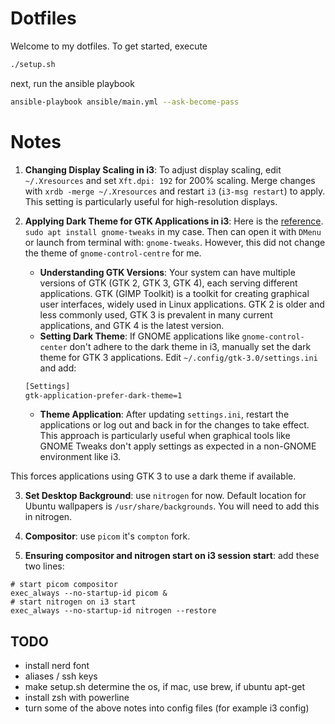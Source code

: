 # Dotfiles

Welcome to my dotfiles. To get started, execute

```bash
./setup.sh
```

next, run the ansible playbook

```bash
ansible-playbook ansible/main.yml --ask-become-pass
```

# Notes

1. **Changing Display Scaling in i3**: To adjust display scaling, edit `~/.Xresources` and set `Xft.dpi: 192` for 200% scaling. Merge changes with `xrdb -merge ~/.Xresources` and restart `i3` (`i3-msg restart`) to apply. This setting is particularly useful for high-resolution displays.

2. **Applying Dark Theme for GTK Applications in i3**: Here is the [reference](https://wiki.archlinux.org/title/GTK#Configuration_tools). `sudo apt install gnome-tweaks` in my case. Then can open it with `DMenu` or launch from terminal with: `gnome-tweaks`. However, this did not change the theme of `gnome-control-centre` for me.
    - **Understanding GTK Versions**: Your system can have multiple versions of GTK (GTK 2, GTK 3, GTK 4), each serving different applications. GTK (GIMP Toolkit) is a toolkit for creating graphical user interfaces, widely used in Linux applications. GTK 2 is older and less commonly used, GTK 3 is prevalent in many current applications, and GTK 4 is the latest version.
    - **Setting Dark Theme**: If GNOME applications like `gnome-control-center` don't adhere to the dark theme in i3, manually set the dark theme for GTK 3 applications. Edit `~/.config/gtk-3.0/settings.ini` and add:

    ```bash
    [Settings]
    gtk-application-prefer-dark-theme=1
    ```

    - **Theme Application**: After updating `settings.ini`, restart the applications or log out and back in for the changes to take effect. This approach is particularly useful when graphical tools like GNOME Tweaks don't apply settings as expected in a non-GNOME environment like i3.

This forces applications using GTK 3 to use a dark theme if available.

3. **Set Desktop Background**: use `nitrogen` for now. Default location for Ubuntu wallpapers is `/usr/share/backgrounds`. You will need to add this in nitrogen.

4. **Compositor**: use `picom` it's `compton` fork.

5. **Ensuring compositor and nitrogen start on i3 session start**: add these two lines:

```
# start picom compositor
exec_always --no-startup-id picom &
# start nitrogen on i3 start
exec_always --no-startup-id nitrogen --restore
```

## TODO

- install nerd font
- aliases / ssh keys
- make setup.sh determine the os, if mac, use brew, if ubuntu apt-get
- install zsh with powerline
- turn some of the above notes into config files (for example i3 config)
